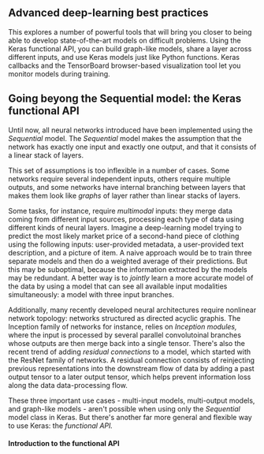 ## Advanced deep-learning best practices
This explores a number of powerful tools that will bring you closer to being able to develop state-of-the-art models on difficult problems. Using the Keras functional API,
you can build graph-like models, share a layer across different inputs, and use Keras models just like Python functions. Keras callbacks and the TensorBoard browser-based
visualization tool let you monitor models during training.
## Going beyong the Sequential model: the Keras functional API
Until now, all neural networks introduced have been implemented using the *Sequential* model. The *Sequential* model makes the assumption that the network has exactly one
input and exactly one output, and that it consists of a linear stack of layers.

This set of assumptions is too inflexible in a number of cases. Some networks require several independent inputs, others require multiple outputs, and some networks have
internal branching between layers that makes them look like *graphs* of layer rather than linear stacks of layers.

Some tasks, for instance, require *multimodal* inputs: they merge data coming from different input sources, processing each type of data using different kinds of neural
layers. Imagine a deep-learning model trying to predict the most likely market price of a second-hand piece of clothing using the following inputs: user-provided metadata,
a user-provided text description, and a picture of item. A naive approach would be to train three separate models and then do a weighted average of their predictions. But
this may be suboptimal, because the information extracted by the models may be redundant. A better way is to *jointly* learn a more accurate model of the data by using a
model that can see all available input modalities simultaneously: a model with three input branches.

Additionally, many recently developed neural architectures require nonlinear network topology: networks structured as directed acyclic graphis. The Inception family of
networks for instance, relies on *Inception modules,* where the input is processed by several parallel convolutoinal branches whose outputs are then merge back into a single
tensor. There's also the recent trend of adding *residual connections* to a model, which started with the ResNet family of networks. A residual connection consists of
reinjecting previous representations into the downstream flow of data by adding a past output tensor to a later output tensor, which helps prevent information loss along
the data data-processing flow.

These three important use cases - multi-input models, multi-output models, and graph-like models - aren't possible when using only the *Sequential* model class in Keras.
But there's another far more general and flexible way to use Keras: the *functional API.*
#### Introduction to the functional API

